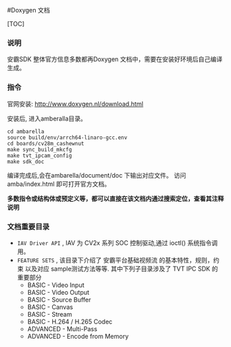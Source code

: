 #Doxygen 文档

[TOC]

### 说明

安霸SDK 整体官方信息多数都再Doxygen 文档中，需要在安装好环境后自己编译生成。

### 指令 

官网安装: http://www.doxygen.nl/download.html 

安装后, 进入amberalla目录。
```Shell 
cd ambarella
source build/env/arrch64-linaro-gcc.env
cd boards/cv28m_cashewnut
make sync_build_mkcfg
make tvt_ipcam_config
make sdk_doc
```

编译完成后,会在ambarella/document/doc 下输出对应文件。 访问amba/index.html 即可打开官方文档。

__多数指令或结构体或预定义等，都可以直接在该文档内通过搜索定位，查看其注释说明__

### 文档重要目录

* `IAV Driver API` , IAV 为 CV2x 系列 SOC 控制驱动,通过 ioctl() 系统指令调用。
* `FEATURE SETS` , 该目录下介绍了 安霸平台基础视频流 的基本特性，规则，约束 以及对应 sample测试方法等等. 其中下列子目录涉及了 TVT IPC SDK 的重要部分
    - BASIC - Video Input
    - BASIC - Video Output
    - BASIC - Source Buffer
    - BASIC - Canvas 
    - BASIC - Stream
    - BASIC - H.264 / H.265 Codec
    - ADVANCED - Multi-Pass
    - ADVANCED - Encode from Memory

